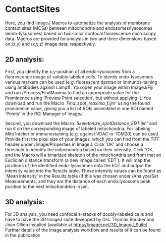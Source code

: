 # ContactSites
Here, you find ImageJ Macros to automatize the analysis of membrane contact sites (MCSs) between mitochondria and endosomes/lysosomes (endo-lysosomes) based on two-color confocal fluorescence microscopy data. Macros are provided for analysis in two and three dimensions based on (x,y) and (x,y,z) image data, respectively. 

## 2D analysis:
First, you identify the x,y-position of all endo-lysosomes from a fluorescence image of suitably labeled cells. To identiy endo-lysosomes various markers can be used (e.g. fluorescent dextran or immunos-taining using antibodies against Lamp1). You open your image within ImageJ/Fiji and run /Process/FindMaxima to find an appropriate value for the Prominence using 'Preview Point selection', but without applying it. You download and run the Macro _'Find_spot_maxima_f.ijm'_ using the found prominence value, giving you a list of ROIs assembled in one ROI named 'Points' in the ROI Manager of ImageJ.

Second, you download the Macro _'Skeletonize_spotDistance_EDT.ijm'_ and run it on the corresponding image of labeled mitochondria. For labeling MitoTracker or immunostaining (e.g. against VDAC or TOM20) can be used. Provide first the pixel size of your images, which you can find from the TIFF header under /Image/Properties in ImageJ. Click 'OK' and choose a threshold to identify the mitochondria based on their intensity. Click 'OK, and the Macro will a binarized skeleton of the mitochondria and from that an Euclidian distance transform (a new image called 'EDT'). It will map the positions of the identified endo-lysosomes onto the EDT and output the intensity value into the Results table. These intensity values can be found as 'Mean intensity' in the Results table (if this was chosen under /Analyze/Set Measurements, and they are the distance of each endo.lysosome peak position to the next mitochondrion in µm.

## 3D analysis:
For 3D analysis, you need confocal z-stacks of doubly-labeled cells and have to have the 3D ImageJ suite deveoped by Drs. Thomas Boudier and Jean Ollion installed (available at https://imagej.net/3D_ImageJ_Suite).  
Further details of the image analysis workflow and results of it can be found in the publication 
